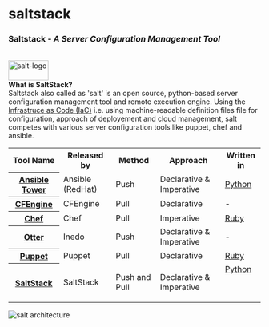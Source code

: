 # saltstack

<h3>Saltstack - <i> A Server Configuration Management Tool</i></h3><br />
<a href='https://docs.saltstack.com/en/latest'><img src='http://saltstack.com/wp-content/uploads/2014/12/saltStack_horizontal_dark_800x251.png' alt='salt-logo' height='40px' width='80px'/></a><br />
<b>What is SaltStack? </b><br />
Saltstack also called as 'salt' is an open source, python-based server configuration management tool and remote execution engine. Using the <a href='https://en.wikipedia.org/wiki/Infrastructure_as_Code'>Infrastruce as Code (IaC)</a> i.e. using machine-readable definition files file for configuration, approach of deployement and cloud management, salt competes with various server configuration tools like puppet, chef and ansible.<br />


<table class="wikitable">
<tr>
<th>Tool Name</th>
<th>Released by</th>
<th>Method</th>
<th>Approach</th>
<th>Written in</th>
</tr>
<tr>
<th><a href="https://en.wikipedia.org/wiki/Ansible_(software)" title="Ansible (software)">Ansible Tower</a></th>
<td>Ansible (RedHat)</td>
<td>Push</td>
<td>Declarative &amp; Imperative</td>
<td><a href="https://en.wikipedia.org/wiki/Python_(programming_language)" title="Python (programming language)">Python</a></td>
</tr>
<tr>
<th><a href="https://en.wikipedia.org/wiki/CFEngine" title="CFEngine">CFEngine</a></th>
<td>CFEngine</td>
<td>Pull</td>
<td>Declarative</td>
<td>-</td>
</tr>
<tr>
<th><a href="https://en.wikipedia.org/wiki/Chef_(software)" title="Chef (software)">Chef</a></th>
<td>Chef</td>
<td>Pull</td>
<td>Imperative</td>
<td><a href="https://en.wikipedia.org/wiki/Ruby" title="Ruby">Ruby</a></td>
</tr>
<tr>
<th><a href="https://en.wikipedia.org/wiki/Otter_(software)" title="Otter (software)">Otter</a></th>
<td>Inedo</td>
<td>Push</td>
<td>Declarative &amp; Imperative</td>
<td>-</td>
</tr>
<tr>
<th><a href="https://en.wikipedia.org/wiki/Puppet_(software)" title="Puppet (software)">Puppet</a></th>
<td>Puppet</td>
<td>Pull</td>
<td>Declarative</td>
<td><a href="https://en.wikipedia.org/wiki/Ruby" title="Ruby">Ruby</a></td>
</tr>
<tr>
<th><a href="https://en.wikipedia.org/wiki/SaltStack" class="mw-redirect" title="SaltStack">SaltStack</a></th>
<td>SaltStack</td>
<td>Push and Pull</td>
<td>Declarative &amp; Imperative</td>
<td><a href="https://en.wikipedia.org/wiki/Python_(programming_language)" title="Python (programming language)">Python</a>
<p><br /></p>
</td>
</tr>
</table>


<img src=' saltstack/saltstack workflow.png' alt='salt architecture' />
